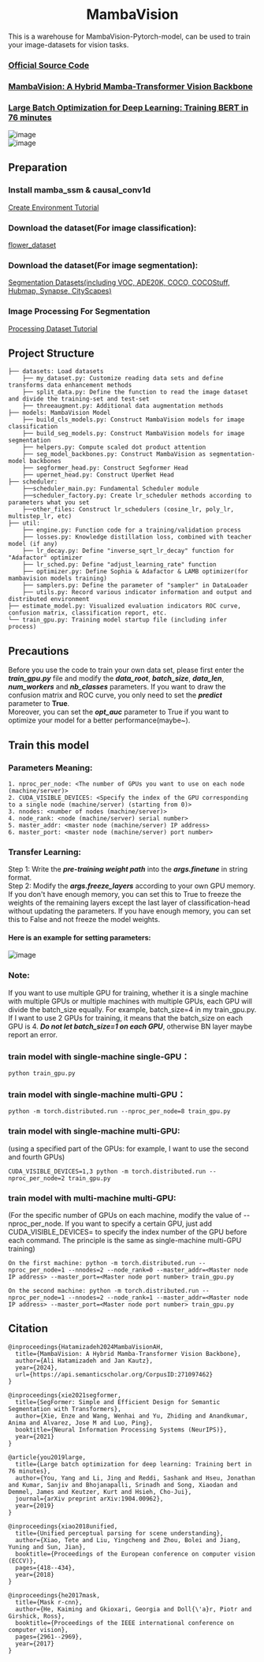 <h1 align='center'>MambaVision</h1>

This is a warehouse for MambaVision-Pytorch-model, can be used to train your image-datasets for vision tasks.

### [Official Source Code](https://github.com/NVlabs/MambaVision)  
### [MambaVision: A Hybrid Mamba-Transformer Vision Backbone](https://arxiv.org/pdf/2407.08083)  
### [Large Batch Optimization for Deep Learning: Training BERT in 76 minutes](https://arxiv.org/abs/1904.00962)   

![image](https://github.com/jiaowoguanren0615/MambaVision/blob/main/sample_png/1720946952217.jpg)  
![image](https://github.com/jiaowoguanren0615/MambaVision/blob/main/sample_png/1720947030019.jpg)  


## Preparation
### Install mamba_ssm & causal_conv1d
[Create Environment Tutorial](https://github.com/jiaowoguanren0615/Install_Mamba)  

### Download the dataset(For image classification): 
[flower_dataset](https://www.kaggle.com/datasets/alxmamaev/flowers-recognition)  

### Download the dataset(For image segmentation): 
[Segmentation Datasets(including VOC, ADE20K, COCO, COCOStuff, Hubmap, Synapse, CityScapes)](https://pan.baidu.com/s/1LLyIlP3sjuoFAwTBaYflRQ?pwd=0615)  

### Image Processing For Segmentation
[Processing Dataset Tutorial](https://github.com/jiaowoguanren0615/Segmentation_Factory/tree/main/datasets)  

## Project Structure
```
├── datasets: Load datasets
    ├── my_dataset.py: Customize reading data sets and define transforms data enhancement methods
    ├── split_data.py: Define the function to read the image dataset and divide the training-set and test-set
    ├── threeaugment.py: Additional data augmentation methods
├── models: MambaVision Model
    ├── build_cls_models.py: Construct MambaVision models for image classification
    ├── build_seg_models.py: Construct MambaVision models for image segmentation
    ├── helpers.py: Compute scaled dot product attention
    ├── seg_model_backbones.py: Construct MambaVision as segmentation-model backbones
    ├── segformer_head.py: Construct Segformer Head
    ├── upernet_head.py: Construct UperNet Head
├── scheduler:
    ├──scheduler_main.py: Fundamental Scheduler module
    ├──scheduler_factory.py: Create lr_scheduler methods according to parameters what you set
    ├──other_files: Construct lr_schedulers (cosine_lr, poly_lr, multistep_lr, etc)
├── util:
    ├── engine.py: Function code for a training/validation process
    ├── losses.py: Knowledge distillation loss, combined with teacher model (if any)
    ├── lr_decay.py: Define "inverse_sqrt_lr_decay" function for "Adafactor" optimizer
    ├── lr_sched.py: Define "adjust_learning_rate" function
    ├── optimizer.py: Define Sophia & Adafactor & LAMB optimizer(for mambavision models training)
    ├── samplers.py: Define the parameter of "sampler" in DataLoader
    ├── utils.py: Record various indicator information and output and distributed environment
├── estimate_model.py: Visualized evaluation indicators ROC curve, confusion matrix, classification report, etc.
└── train_gpu.py: Training model startup file (including infer process)
```

## Precautions
Before you use the code to train your own data set, please first enter the ___train_gpu.py___ file and modify the ___data_root___, ___batch_size___,  ___data_len___, ___num_workers___ and ___nb_classes___ parameters. If you want to draw the confusion matrix and ROC curve, you only need to set the ___predict___ parameter to __True__.  
Moreover, you can set the ___opt_auc___ parameter to True if you want to optimize your model for a better performance(maybe~).


## Train this model

### Parameters Meaning:
```
1. nproc_per_node: <The number of GPUs you want to use on each node (machine/server)>
2. CUDA_VISIBLE_DEVICES: <Specify the index of the GPU corresponding to a single node (machine/server) (starting from 0)>
3. nnodes: <number of nodes (machine/server)>
4. node_rank: <node (machine/server) serial number>
5. master_addr: <master node (machine/server) IP address>
6. master_port: <master node (machine/server) port number>
```
### Transfer Learning:
Step 1: Write the ___pre-training weight path___ into the ___args.finetune___ in string format.  
Step 2: Modify the ___args.freeze_layers___ according to your own GPU memory. If you don't have enough memory, you can set this to True to freeze the weights of the remaining layers except the last layer of classification-head without updating the parameters. If you have enough memory, you can set this to False and not freeze the model weights.  

#### Here is an example for setting parameters:
![image](https://github.com/jiaowoguanren0615/VisionTransformer/blob/main/sample_png/transfer_learning.jpg)


### Note: 
If you want to use multiple GPU for training, whether it is a single machine with multiple GPUs or multiple machines with multiple GPUs, each GPU will divide the batch_size equally. For example, batch_size=4 in my train_gpu.py. If I want to use 2 GPUs for training, it means that the batch_size on each GPU is 4. ___Do not let batch_size=1 on each GPU___, otherwise BN layer maybe report an error.  

### train model with single-machine single-GPU：
```
python train_gpu.py
```

### train model with single-machine multi-GPU：
```
python -m torch.distributed.run --nproc_per_node=8 train_gpu.py
```

### train model with single-machine multi-GPU: 
(using a specified part of the GPUs: for example, I want to use the second and fourth GPUs)
```
CUDA_VISIBLE_DEVICES=1,3 python -m torch.distributed.run --nproc_per_node=2 train_gpu.py
```

### train model with multi-machine multi-GPU:
(For the specific number of GPUs on each machine, modify the value of --nproc_per_node. If you want to specify a certain GPU, just add CUDA_VISIBLE_DEVICES= to specify the index number of the GPU before each command. The principle is the same as single-machine multi-GPU training)
```
On the first machine: python -m torch.distributed.run --nproc_per_node=1 --nnodes=2 --node_rank=0 --master_addr=<Master node IP address> --master_port=<Master node port number> train_gpu.py

On the second machine: python -m torch.distributed.run --nproc_per_node=1 --nnodes=2 --node_rank=1 --master_addr=<Master node IP address> --master_port=<Master node port number> train_gpu.py
```


## Citation
```
@inproceedings{Hatamizadeh2024MambaVisionAH,
  title={MambaVision: A Hybrid Mamba-Transformer Vision Backbone},
  author={Ali Hatamizadeh and Jan Kautz},
  year={2024},
  url={https://api.semanticscholar.org/CorpusID:271097462}
}
```

```
@inproceedings{xie2021segformer,
  title={SegFormer: Simple and Efficient Design for Semantic Segmentation with Transformers},
  author={Xie, Enze and Wang, Wenhai and Yu, Zhiding and Anandkumar, Anima and Alvarez, Jose M and Luo, Ping},
  booktitle={Neural Information Processing Systems (NeurIPS)},
  year={2021}
}
```

```
@article{you2019large,
  title={Large batch optimization for deep learning: Training bert in 76 minutes},
  author={You, Yang and Li, Jing and Reddi, Sashank and Hseu, Jonathan and Kumar, Sanjiv and Bhojanapalli, Srinadh and Song, Xiaodan and Demmel, James and Keutzer, Kurt and Hsieh, Cho-Jui},
  journal={arXiv preprint arXiv:1904.00962},
  year={2019}
}
```

```
@inproceedings{xiao2018unified,
  title={Unified perceptual parsing for scene understanding},
  author={Xiao, Tete and Liu, Yingcheng and Zhou, Bolei and Jiang, Yuning and Sun, Jian},
  booktitle={Proceedings of the European conference on computer vision (ECCV)},
  pages={418--434},
  year={2018}
}
```

```
@inproceedings{he2017mask,
  title={Mask r-cnn},
  author={He, Kaiming and Gkioxari, Georgia and Doll{\'a}r, Piotr and Girshick, Ross},
  booktitle={Proceedings of the IEEE international conference on computer vision},
  pages={2961--2969},
  year={2017}
}
```